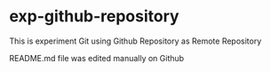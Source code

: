 # exp-github-repository
This is experiment Git using Github Repository as Remote Repository

README.md file was edited manually on Github
